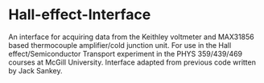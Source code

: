# Hall-effect-Interface
An interface for acquiring data from the Keithley voltmeter and MAX31856 based thermocouple amplifier/cold junction unit. For use in the Hall effect/Semiconductor Transport experiment in the PHYS 359/439/469 courses at McGill University. Interface adapted from previous code written by Jack Sankey.
